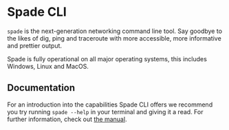 # Spade CLI
`spade` is the next-generation networking command line tool.
Say goodbye to the likes of dig, ping and traceroute with more accessible,
more informative and prettier output.

<!-- insert carbon screenshot here -->

Spade is fully operational on all major operating systems, this includes Windows, Linux and MacOS.

## Documentation
For an introduction into the capabilities Spade CLI offers we recommend you try
running `spade --help` in your terminal and giving it a read. For further
information, check out [the manual](https://example.com/).
